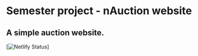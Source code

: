 # Semester project - nAuction website
## A simple auction website.
[![Netlify Status](https://api.netlify.com/api/v1/badges/b53b56b8-c539-4327-b264-9797a3c52493/deploy-status)]


